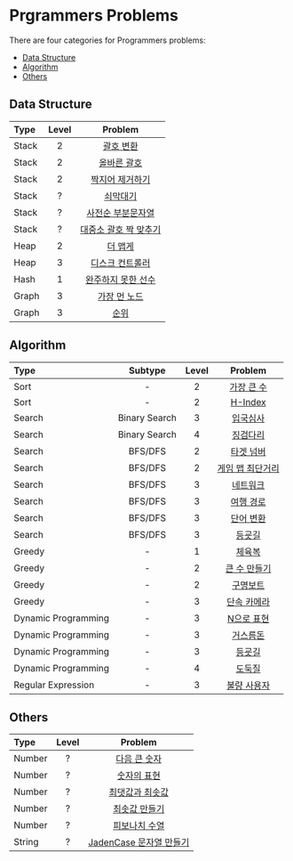 Prgrammers Problems
=====================

There are four categories for Programmers problems:

- [Data Structure](#data-structure)
- [Algorithm](#algorithm)
- [Others](#others)

## Data Structure

| Type | Level | Problem |
|:-|:-:|:-:|
| Stack | 2 | [괄호 변환](coding_test/kakao_blind_recruitment/2020/change_parenthesis.ipynb) |
| Stack | 2 | [올바른 괄호](ds/stack/right_parenthesis.ipynb) |
| Stack | 2 | [짝지어 제거하기](ds/stack/pair_removal.ipynb) |
| Stack | ? | [쇠막대기](ds/stack/iron_pipe.ipynb) |
| Stack | ? | [사전순 부분문자열](ds/stack/alphabetical_part_string.ipynb) |
| Stack | ? | [대중소 괄호 짝 맞추기](ds/stack/matching_parenthesis.ipynb) |
| Heap | 2 | [더 맵게](ds/heap/more_spicy.ipynb) |
| Heap | 3 | [디스크 컨트롤러](ds/heap/disk_controller.ipynb) |
| Hash | 1 | [완주하지 못한 선수](ds/hash/incomplete_player.ipynb) |
| Graph | 3 | [가장 먼 노드](ds/graph/furthest_node.ipynb) |
| Graph | 3 | [순위](ds/graph/rank.ipynb) |


## Algorithm

| Type | Subtype | Level | Problem |
|:-|:-:|:-:|:-:|
| Sort | - | 2 | [가장 큰 수](algo/sort/the_biggest_number.ipynb) |
| Sort | - | 2 | [H-Index](algo/sort/h-index.ipynb) |
| Search | Binary Search | 3 | [입국심사](algo/search/binary_search/immigration.ipynb) |
| Search | Binary Search | 4 | [징검다리](algo/search/binary_search/stepping_stone.ipynb) |
| Search | BFS/DFS | 2 | [타겟 넘버](algo/search/bfs_dfs/target_number.ipynb) |
| Search | BFS/DFS | 2 | [게임 맵 최단거리](algo/search/bfs_dfs/shortest_path_in_game_map.ipynb) |
| Search | BFS/DFS | 3 | [네트워크](algo/search/bfs_dfs/network.ipynb) |
| Search | BFS/DFS | 3 | [여행 경로](algo/search/bfs_dfs/travel_route.ipynb) |
| Search | BFS/DFS | 3 | [단어 변환](algo/search/bfs_dfs/word_change.ipynb) |
| Search | BFS/DFS | 3 | [등굣길](algo/search/bfs_dfs/way_to_school.ipynb) |
| Greedy | - | 1 | [체육복](algo/greedy/gym_suit.ipynb) |
| Greedy | - | 2 | [큰 수 만들기](algo/greedy/creating_big_number.ipynb) |
| Greedy | - | 2 | [구명보트](algo/greedy/lifeboat.ipynb) |
| Greedy | - | 3 | [단속 카메라](algo/greedy/speed_camera.ipynb) |
| Dynamic Programming | - | 3 | [N으로 표현](algo/dp/n_representation.ipynb) |
| Dynamic Programming | - | 3 | [거스름돈](algo/dp/change.ipynb) |
| Dynamic Programming | - | 3 | [등굣길](algo/dp/way_to_school.ipynb) |
| Dynamic Programming | - | 4 | [도둑질](algo/dp/theft.ipynb) |
| Regular Expression | - | 3 | [불량 사용자](coding_test/kakao_intern_test/2019/bad_user.ipynb) |


## Others

| Type | Level | Problem |
|:-|:-:|:-:|
| Number | ? | [다음 큰 숫자](number/next_bigger_number.ipynb) |
| Number | ? | [숫자의 표현](number/representation_of_number.ipynb) |
| Number | ? | [최댓값과 최솟값](number/max_and_min.ipynb) |
| Number | ? | [최솟값 만들기](number/make_min_num.ipynb) |
| Number | ? | [피보나치 수열](number/fibonacci_number.ipynb) |
| String | ? | [JadenCase 문자열 만들기](others/jadencase_string.ipynb) |
